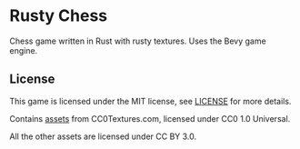# Rusty Chess
Chess game written in Rust with rusty textures. Uses the Bevy game engine.

## License
This game is licensed under the MIT license, see [LICENSE](LICENSE.md) for more details.

Contains [assets](assets/textures/cc0textures.com) from CC0Textures.com, licensed under CC0 1.0 Universal.

All the other assets are licensed under CC BY 3.0.